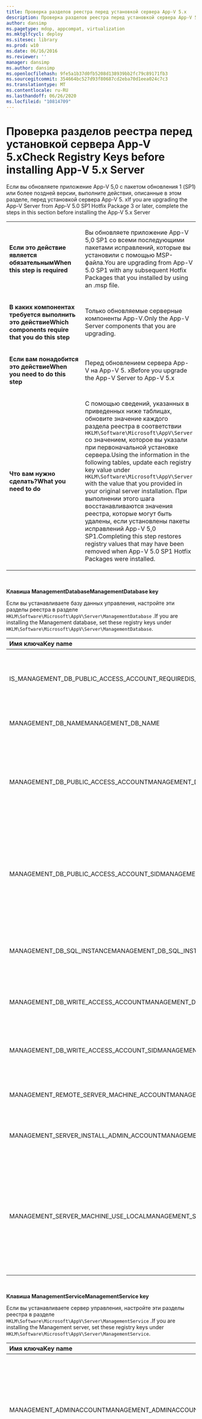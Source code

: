 ```yaml
---
title: Проверка разделов реестра перед установкой сервера App-V 5.x
description: Проверка разделов реестра перед установкой сервера App-V 5.x
author: dansimp
ms.pagetype: mdop, appcompat, virtualization
ms.mktglfcycl: deploy
ms.sitesec: library
ms.prod: w10
ms.date: 06/16/2016
ms.reviewer: ''
manager: dansimp
ms.author: dansimp
ms.openlocfilehash: 9fe5a1b37d0fb5208d138939bb2fc79c89171fb3
ms.sourcegitcommit: 354664bc527d93f80687cd2eba70d1eea024c7c3
ms.translationtype: MT
ms.contentlocale: ru-RU
ms.lasthandoff: 06/26/2020
ms.locfileid: "10814709"
---
```

# <span data-ttu-id="958b3-103">Проверка разделов реестра перед установкой сервера App-V 5.x</span><span class="sxs-lookup"><span data-stu-id="958b3-103">Check Registry Keys before installing App-V 5.x Server</span></span>

<span data-ttu-id="958b3-104">Если вы обновляете приложение App-V 5,0 с пакетом обновления 1 (SP1) или более поздней версии, выполните действия, описанные в этом разделе, перед установкой сервера App-V 5. x</span><span class="sxs-lookup"><span data-stu-id="958b3-104">If you are upgrading the App-V Server from App-V 5.0 SP1 Hotfix Package 3 or later, complete the steps in this section before installing the App-V 5.x Server</span></span>

<table>
<colgroup>
<col width="50%" />
<col width="50%" />
</colgroup>
<tbody>
<tr class="odd">
<td align="left"><p><strong><span data-ttu-id="958b3-105">Если это действие является обязательным</span><span class="sxs-lookup"><span data-stu-id="958b3-105">When this step is required</span></span></strong></p></td>
<td align="left"><p><span data-ttu-id="958b3-106">Вы обновляете приложение App-V 5,0 SP1 со всеми последующими пакетами исправлений, которые вы установили с помощью MSP-файла.</span><span class="sxs-lookup"><span data-stu-id="958b3-106">You are upgrading from App-V 5.0 SP1 with any subsequent Hotfix Packages that you installed by using an .msp file.</span></span></p></td>
</tr>
<tr class="even">
<td align="left"><p><strong><span data-ttu-id="958b3-107">В каких компонентах требуется выполнить это действие</span><span class="sxs-lookup"><span data-stu-id="958b3-107">Which components require that you do this step</span></span></strong></p></td>
<td align="left"><p><span data-ttu-id="958b3-108">Только обновляемые серверные компоненты App-V.</span><span class="sxs-lookup"><span data-stu-id="958b3-108">Only the App-V Server components that you are upgrading.</span></span></p></td>
</tr>
<tr class="odd">
<td align="left"><p><strong><span data-ttu-id="958b3-109">Если вам понадобится это действие</span><span class="sxs-lookup"><span data-stu-id="958b3-109">When you need to do this step</span></span></strong></p></td>
<td align="left"><p><span data-ttu-id="958b3-110">Перед обновлением сервера App-V на App-V 5. x</span><span class="sxs-lookup"><span data-stu-id="958b3-110">Before you upgrade the App-V Server to App-V 5.x</span></span></p></td>
</tr>
<tr class="even">
<td align="left"><p><strong><span data-ttu-id="958b3-111">Что вам нужно сделать?</span><span class="sxs-lookup"><span data-stu-id="958b3-111">What you need to do</span></span></strong></p></td>
<td align="left"><p><span data-ttu-id="958b3-112">С помощью сведений, указанных в приведенных ниже таблицах, обновите значение каждого раздела реестра в соответствии <code>HKLM\Software\Microsoft\AppV\Server</code> со значением, которое вы указали при первоначальной установке сервера.</span><span class="sxs-lookup"><span data-stu-id="958b3-112">Using the information in the following tables, update each registry key value under <code>HKLM\Software\Microsoft\AppV\Server</code> with the value that you provided in your original server installation.</span></span> <span data-ttu-id="958b3-113">При выполнении этого шага восстанавливаются значения реестра, которые могут быть удалены, если установлены пакеты исправлений App-V 5,0 SP1.</span><span class="sxs-lookup"><span data-stu-id="958b3-113">Completing this step restores registry values that may have been removed when App-V 5.0 SP1 Hotfix Packages were installed.</span></span></p></td>
</tr>
</tbody>
</table>

 

**<span data-ttu-id="958b3-114">Клавиша ManagementDatabase</span><span class="sxs-lookup"><span data-stu-id="958b3-114">ManagementDatabase key</span></span>**

<span data-ttu-id="958b3-115">Если вы устанавливаете базу данных управления, настройте эти разделы реестра в разделе `HKLM\Software\Microsoft\AppV\Server\ManagementDatabase` .</span><span class="sxs-lookup"><span data-stu-id="958b3-115">If you are installing the Management database, set these registry keys under `HKLM\Software\Microsoft\AppV\Server\ManagementDatabase`.</span></span>

<table>
<colgroup>
<col width="50%" />
<col width="50%" />
</colgroup>
<thead>
<tr class="header">
<th align="left"><span data-ttu-id="958b3-116">Имя ключа</span><span class="sxs-lookup"><span data-stu-id="958b3-116">Key name</span></span></th>
<th align="left"><span data-ttu-id="958b3-117">Описание</span><span class="sxs-lookup"><span data-stu-id="958b3-117">Description</span></span></th>
</tr>
</thead>
<tbody>
<tr class="odd">
<td align="left"><p><span data-ttu-id="958b3-118">IS_MANAGEMENT_DB_PUBLIC_ACCESS_ACCOUNT_REQUIRED</span><span class="sxs-lookup"><span data-stu-id="958b3-118">IS_MANAGEMENT_DB_PUBLIC_ACCESS_ACCOUNT_REQUIRED</span></span></p></td>
<td align="left"><p><span data-ttu-id="958b3-119">Указывает, требуется ли учетной записи Public Access для доступа к нелокальным базам данных управления.</span><span class="sxs-lookup"><span data-stu-id="958b3-119">Describes whether a public access account is required to access non-local management databases.</span></span> <span data-ttu-id="958b3-120">Если требуется, для параметра value задано значение "1".</span><span class="sxs-lookup"><span data-stu-id="958b3-120">Value is set to “1” if it is required.</span></span></p></td>
</tr>
<tr class="even">
<td align="left"><p><span data-ttu-id="958b3-121">MANAGEMENT_DB_NAME</span><span class="sxs-lookup"><span data-stu-id="958b3-121">MANAGEMENT_DB_NAME</span></span></p></td>
<td align="left"><p><span data-ttu-id="958b3-122">Имя базы данных управления.</span><span class="sxs-lookup"><span data-stu-id="958b3-122">Name of the Management database.</span></span></p></td>
</tr>
<tr class="odd">
<td align="left"><p><span data-ttu-id="958b3-123">MANAGEMENT_DB_PUBLIC_ACCESS_ACCOUNT</span><span class="sxs-lookup"><span data-stu-id="958b3-123">MANAGEMENT_DB_PUBLIC_ACCESS_ACCOUNT</span></span></p></td>
<td align="left"><p><span data-ttu-id="958b3-124">Учетная запись, используемая для чтения (общедоступной) доступа к базе данных управления.</span><span class="sxs-lookup"><span data-stu-id="958b3-124">Account used for read (public) access to the Management database.</span></span></p>
<p><span data-ttu-id="958b3-125">Используется, если <code>IS_MANAGEMENT_DB_PUBLIC_ACCESS_ACCOUNT_REQUIRED</code> задано значение 1.</span><span class="sxs-lookup"><span data-stu-id="958b3-125">Used when <code>IS_MANAGEMENT_DB_PUBLIC_ACCESS_ACCOUNT_REQUIRED</code> is set to 1.</span></span></p></td>
</tr>
<tr class="even">
<td align="left"><p><span data-ttu-id="958b3-126">MANAGEMENT_DB_PUBLIC_ACCESS_ACCOUNT_SID</span><span class="sxs-lookup"><span data-stu-id="958b3-126">MANAGEMENT_DB_PUBLIC_ACCESS_ACCOUNT_SID</span></span></p></td>
<td align="left"><p><span data-ttu-id="958b3-127">Идентификатор безопасности (SID) учетной записи, используемой для чтения (общедоступного) доступа к базе данных управления.</span><span class="sxs-lookup"><span data-stu-id="958b3-127">Secure identifier (SID) of the account used for read (public) access to the Management database.</span></span></p>
<p><span data-ttu-id="958b3-128">Используется, если <code>IS_MANAGEMENT_DB_PUBLIC_ACCESS_ACCOUNT_REQUIRED</code> задано значение 1.</span><span class="sxs-lookup"><span data-stu-id="958b3-128">Used when <code>IS_MANAGEMENT_DB_PUBLIC_ACCESS_ACCOUNT_REQUIRED</code> is set to 1.</span></span></p></td>
</tr>
<tr class="odd">
<td align="left"><p><span data-ttu-id="958b3-129">MANAGEMENT_DB_SQL_INSTANCE</span><span class="sxs-lookup"><span data-stu-id="958b3-129">MANAGEMENT_DB_SQL_INSTANCE</span></span></p></td>
<td align="left"><p><span data-ttu-id="958b3-130">Экземпляр SQL Server для базы данных управления.</span><span class="sxs-lookup"><span data-stu-id="958b3-130">SQL Server instance for the Management database.</span></span></p>
<p><span data-ttu-id="958b3-131">Если значение пусто, используется экземпляр базы данных по умолчанию.</span><span class="sxs-lookup"><span data-stu-id="958b3-131">If the value is blank, the default database instance is used.</span></span></p></td>
</tr>
<tr class="even">
<td align="left"><p><span data-ttu-id="958b3-132">MANAGEMENT_DB_WRITE_ACCESS_ACCOUNT</span><span class="sxs-lookup"><span data-stu-id="958b3-132">MANAGEMENT_DB_WRITE_ACCESS_ACCOUNT</span></span></p></td>
<td align="left"><p><span data-ttu-id="958b3-133">Учетная запись, используемая для доступа на запись (администратора) к базе данных управления.</span><span class="sxs-lookup"><span data-stu-id="958b3-133">Account used for write (administrator) access to the Management database.</span></span></p></td>
</tr>
<tr class="odd">
<td align="left"><p><span data-ttu-id="958b3-134">MANAGEMENT_DB_WRITE_ACCESS_ACCOUNT_SID</span><span class="sxs-lookup"><span data-stu-id="958b3-134">MANAGEMENT_DB_WRITE_ACCESS_ACCOUNT_SID</span></span></p></td>
<td align="left"><p><span data-ttu-id="958b3-135">Идентификатор безопасности (SID) учетной записи, используемой для доступа записи (администратора) к базе данных управления.</span><span class="sxs-lookup"><span data-stu-id="958b3-135">Secure identifier (SID) of the account used for write (administrator) access to the Management database.</span></span></p></td>
</tr>
<tr class="even">
<td align="left"><p><span data-ttu-id="958b3-136">MANAGEMENT_REMOTE_SERVER_MACHINE_ACCOUNT</span><span class="sxs-lookup"><span data-stu-id="958b3-136">MANAGEMENT_REMOTE_SERVER_MACHINE_ACCOUNT</span></span></p></td>
<td align="left"><p><span data-ttu-id="958b3-137">Учетная запись удаленного компьютера сервера управления (домен \ учетная_запись).</span><span class="sxs-lookup"><span data-stu-id="958b3-137">Management server remote computer account (domain\account).</span></span></p></td>
</tr>
<tr class="odd">
<td align="left"><p><span data-ttu-id="958b3-138">MANAGEMENT_SERVER_INSTALL_ADMIN_ACCOUNT</span><span class="sxs-lookup"><span data-stu-id="958b3-138">MANAGEMENT_SERVER_INSTALL_ADMIN_ACCOUNT</span></span></p></td>
<td align="left"><p><span data-ttu-id="958b3-139">Учетная запись администратора установки для сервера управления (домен \ учетная_запись).</span><span class="sxs-lookup"><span data-stu-id="958b3-139">Installation administrator login for the Management server (domain\account).</span></span></p></td>
</tr>
<tr class="even">
<td align="left"><p><span data-ttu-id="958b3-140">MANAGEMENT_SERVER_MACHINE_USE_LOCAL</span><span class="sxs-lookup"><span data-stu-id="958b3-140">MANAGEMENT_SERVER_MACHINE_USE_LOCAL</span></span></p></td>
<td align="left"><p><span data-ttu-id="958b3-141">Допустимые значения:</span><span class="sxs-lookup"><span data-stu-id="958b3-141">Valid values are:</span></span></p>
<ul>
<li><p><strong><span data-ttu-id="958b3-142">1 </strong> – Служба управления находится на локальном компьютере, то есть MANAGEMENT_REMOTE_SERVER_MACHINE_ACCOUNT пуста.</span><span class="sxs-lookup"><span data-stu-id="958b3-142">1</strong> – the Management service is on the local computer, that is, MANAGEMENT_REMOTE_SERVER_MACHINE_ACCOUNT is blank.</span></span></p></li>
<li><p><strong><span data-ttu-id="958b3-143">0 </strong> - Служба управления находится на другом компьютере, а не на локальном компьютере.</span><span class="sxs-lookup"><span data-stu-id="958b3-143">0</strong> - the Management service is on a different computer from the local computer.</span></span></p></li>
</ul></td>
</tr>
</tbody>
</table>

 

**<span data-ttu-id="958b3-144">Клавиша ManagementService</span><span class="sxs-lookup"><span data-stu-id="958b3-144">ManagementService key</span></span>**

<span data-ttu-id="958b3-145">Если вы устанавливаете сервер управления, настройте эти разделы реестра в разделе `HKLM\Software\Microsoft\AppV\Server\ManagementService` .</span><span class="sxs-lookup"><span data-stu-id="958b3-145">If you are installing the Management server, set these registry keys under `HKLM\Software\Microsoft\AppV\Server\ManagementService`.</span></span>

<table>
<colgroup>
<col width="50%" />
<col width="50%" />
</colgroup>
<thead>
<tr class="header">
<th align="left"><span data-ttu-id="958b3-146">Имя ключа</span><span class="sxs-lookup"><span data-stu-id="958b3-146">Key name</span></span></th>
<th align="left"><span data-ttu-id="958b3-147">Описание</span><span class="sxs-lookup"><span data-stu-id="958b3-147">Description</span></span></th>
</tr>
</thead>
<tbody>
<tr class="odd">
<td align="left"><p><span data-ttu-id="958b3-148">MANAGEMENT_ADMINACCOUNT</span><span class="sxs-lookup"><span data-stu-id="958b3-148">MANAGEMENT_ADMINACCOUNT</span></span></p></td>
<td align="left"><p><span data-ttu-id="958b3-149">Группа доменных служб Active Directory (AD DS) или учетная запись, которой разрешено управлять App-V (домен \ учетная_запись).</span><span class="sxs-lookup"><span data-stu-id="958b3-149">Active Directory Domain Services (AD DS) group or account that is authorized to manage App-V (domain\account).</span></span></p></td>
</tr>
<tr class="even">
<td align="left"><p><span data-ttu-id="958b3-150">MANAGEMENT_DB_SQL_INSTANCE</span><span class="sxs-lookup"><span data-stu-id="958b3-150">MANAGEMENT_DB_SQL_INSTANCE</span></span></p></td>
<td align="left"><p><span data-ttu-id="958b3-151">Экземпляр SQL Server, содержащий базу данных управления.</span><span class="sxs-lookup"><span data-stu-id="958b3-151">SQL server instance that contains the Management database.</span></span></p>
<p><span data-ttu-id="958b3-152">Если значение пусто, используется экземпляр базы данных по умолчанию.</span><span class="sxs-lookup"><span data-stu-id="958b3-152">If the value is blank, the default database instance is used.</span></span></p></td>
</tr>
<tr class="odd">
<td align="left"><p><span data-ttu-id="958b3-153">MANAGEMENT_DB_SQL_SERVER_NAME</span><span class="sxs-lookup"><span data-stu-id="958b3-153">MANAGEMENT_DB_SQL_SERVER_NAME</span></span></p></td>
<td align="left"><p><span data-ttu-id="958b3-154">Имя удаленного сервера SQL Server с базой данных управления.</span><span class="sxs-lookup"><span data-stu-id="958b3-154">Name of the remote SQL server with the Management database.</span></span></p>
<p><span data-ttu-id="958b3-155">Если значение пусто, используется локальный компьютер.</span><span class="sxs-lookup"><span data-stu-id="958b3-155">If the value is blank, the local computer is used.</span></span></p></td>
</tr>
</tbody>
</table>

 

**<span data-ttu-id="958b3-156">Клавиша ReportingDatabase</span><span class="sxs-lookup"><span data-stu-id="958b3-156">ReportingDatabase key</span></span>**

<span data-ttu-id="958b3-157">Если вы устанавливаете базу данных отчетов, настройте эти разделы реестра в разделе `HKLM\Software\Microsoft\AppV\Server\ReportingDatabase` .</span><span class="sxs-lookup"><span data-stu-id="958b3-157">If you are installing the Reporting database, set these registry keys under `HKLM\Software\Microsoft\AppV\Server\ReportingDatabase`.</span></span>

<table>
<colgroup>
<col width="50%" />
<col width="50%" />
</colgroup>
<thead>
<tr class="header">
<th align="left"><span data-ttu-id="958b3-158">Имя ключа</span><span class="sxs-lookup"><span data-stu-id="958b3-158">Key name</span></span></th>
<th align="left"><span data-ttu-id="958b3-159">Описание</span><span class="sxs-lookup"><span data-stu-id="958b3-159">Description</span></span></th>
</tr>
</thead>
<tbody>
<tr class="odd">
<td align="left"><p><span data-ttu-id="958b3-160">IS_REPORTING_DB_PUBLIC_ACCESS_ACCOUNT_REQUIRED</span><span class="sxs-lookup"><span data-stu-id="958b3-160">IS_REPORTING_DB_PUBLIC_ACCESS_ACCOUNT_REQUIRED</span></span></p></td>
<td align="left"><p><span data-ttu-id="958b3-161">Указывает, требуется ли учетной записи Public Access для доступа к нелокальным базам данных отчетов.</span><span class="sxs-lookup"><span data-stu-id="958b3-161">Describes whether a public access account is required to access non-local reporting databases.</span></span> <span data-ttu-id="958b3-162">Если требуется, для параметра value задано значение "1".</span><span class="sxs-lookup"><span data-stu-id="958b3-162">Value is set to “1” if it is required.</span></span></p></td>
</tr>
<tr class="even">
<td align="left"><p><span data-ttu-id="958b3-163">REPORTING_DB_NAME</span><span class="sxs-lookup"><span data-stu-id="958b3-163">REPORTING_DB_NAME</span></span></p></td>
<td align="left"><p><span data-ttu-id="958b3-164">Имя базы данных отчетов.</span><span class="sxs-lookup"><span data-stu-id="958b3-164">Name of the Reporting database.</span></span></p></td>
</tr>
<tr class="odd">
<td align="left"><p><span data-ttu-id="958b3-165">REPORTING_DB_PUBLIC_ACCESS_ACCOUNT</span><span class="sxs-lookup"><span data-stu-id="958b3-165">REPORTING_DB_PUBLIC_ACCESS_ACCOUNT</span></span></p></td>
<td align="left"><p><span data-ttu-id="958b3-166">Учетная запись, используемая для чтения (общего доступа) к базе данных отчетов.</span><span class="sxs-lookup"><span data-stu-id="958b3-166">Account used for read (public) access to the Reporting database.</span></span></p>
<p><span data-ttu-id="958b3-167">Используется, если <code>IS_REPORTING_DB_PUBLIC_ACCESS_ACCOUNT_REQUIRED</code> задано значение 1.</span><span class="sxs-lookup"><span data-stu-id="958b3-167">Used when <code>IS_REPORTING_DB_PUBLIC_ACCESS_ACCOUNT_REQUIRED</code> is set to 1.</span></span></p></td>
</tr>
<tr class="even">
<td align="left"><p><span data-ttu-id="958b3-168">REPORTING_DB_PUBLIC_ACCESS_ACCOUNT_SID</span><span class="sxs-lookup"><span data-stu-id="958b3-168">REPORTING_DB_PUBLIC_ACCESS_ACCOUNT_SID</span></span></p></td>
<td align="left"><p><span data-ttu-id="958b3-169">Идентификатор безопасности (SID) учетной записи, используемой для чтения (общедоступного) доступа к базе данных отчетов.</span><span class="sxs-lookup"><span data-stu-id="958b3-169">Secure identifier (SID) of the account used for read (public) access to the Reporting database.</span></span></p>
<p><span data-ttu-id="958b3-170">Используется, если <code>IS_REPORTING_DB_PUBLIC_ACCESS_ACCOUNT_REQUIRED</code> задано значение 1.</span><span class="sxs-lookup"><span data-stu-id="958b3-170">Used when <code>IS_REPORTING_DB_PUBLIC_ACCESS_ACCOUNT_REQUIRED</code> is set to 1.</span></span></p></td>
</tr>
<tr class="odd">
<td align="left"><p><span data-ttu-id="958b3-171">REPORTING_DB_SQL_INSTANCE</span><span class="sxs-lookup"><span data-stu-id="958b3-171">REPORTING_DB_SQL_INSTANCE</span></span></p></td>
<td align="left"><p><span data-ttu-id="958b3-172">Экземпляр SQL Server для базы данных отчетов.</span><span class="sxs-lookup"><span data-stu-id="958b3-172">SQL Server instance for the Reporting database.</span></span></p>
<p><span data-ttu-id="958b3-173">Если значение пусто, используется экземпляр базы данных по умолчанию.</span><span class="sxs-lookup"><span data-stu-id="958b3-173">If the value is blank, the default database instance is used.</span></span></p></td>
</tr>
<tr class="even">
<td align="left"><p><span data-ttu-id="958b3-174">REPORTING_DB_WRITE_ACCESS_ACCOUNT</span><span class="sxs-lookup"><span data-stu-id="958b3-174">REPORTING_DB_WRITE_ACCESS_ACCOUNT</span></span></p></td>
<td align="left"><p></p></td>
</tr>
<tr class="odd">
<td align="left"><p><span data-ttu-id="958b3-175">REPORTING_DB_WRITE_ACCESS_ACCOUNT_SID</span><span class="sxs-lookup"><span data-stu-id="958b3-175">REPORTING_DB_WRITE_ACCESS_ACCOUNT_SID</span></span></p></td>
<td align="left"><p></p></td>
</tr>
<tr class="even">
<td align="left"><p><span data-ttu-id="958b3-176">REPORTING_REMOTE_SERVER_MACHINE_ACCOUNT</span><span class="sxs-lookup"><span data-stu-id="958b3-176">REPORTING_REMOTE_SERVER_MACHINE_ACCOUNT</span></span></p></td>
<td align="left"><p><span data-ttu-id="958b3-177">Учетная запись удаленного компьютера сервера отчетов (домен \ учетная_запись).</span><span class="sxs-lookup"><span data-stu-id="958b3-177">Reporting server remote computer account (domain\account).</span></span></p></td>
</tr>
<tr class="odd">
<td align="left"><p><span data-ttu-id="958b3-178">REPORTING_SERVER_INSTALL_ADMIN_ACCOUNT</span><span class="sxs-lookup"><span data-stu-id="958b3-178">REPORTING_SERVER_INSTALL_ADMIN_ACCOUNT</span></span></p></td>
<td align="left"><p><span data-ttu-id="958b3-179">Учетная запись администратора установки для сервера отчетов (домен \ учетная_запись).</span><span class="sxs-lookup"><span data-stu-id="958b3-179">Installation administrator login for the Reporting server (domain\account).</span></span></p></td>
</tr>
<tr class="even">
<td align="left"><p><span data-ttu-id="958b3-180">REPORTING_SERVER_MACHINE_USE_LOCAL</span><span class="sxs-lookup"><span data-stu-id="958b3-180">REPORTING_SERVER_MACHINE_USE_LOCAL</span></span></p></td>
<td align="left"><p><span data-ttu-id="958b3-181">Допустимые значения:</span><span class="sxs-lookup"><span data-stu-id="958b3-181">Valid values are:</span></span></p>
<ul>
<li><p><strong><span data-ttu-id="958b3-182">1 </strong> – Служба отчетов находится на локальном компьютере, то есть REPORTING_REMOTE_SERVER_MACHINE_ACCOUNT пустая.</span><span class="sxs-lookup"><span data-stu-id="958b3-182">1</strong> – the Reporting service is on the local computer, that is, REPORTING_REMOTE_SERVER_MACHINE_ACCOUNT is blank.</span></span></p></li>
<li><p><strong><span data-ttu-id="958b3-183">0 </strong> - Служба отчетов находится на другом компьютере, а не на локальном компьютере.</span><span class="sxs-lookup"><span data-stu-id="958b3-183">0</strong> - the Reporting service is on a different computer from the local computer.</span></span></p></li>
</ul></td>
</tr>
</tbody>
</table>

 

**<span data-ttu-id="958b3-184">Клавиша ReportingService</span><span class="sxs-lookup"><span data-stu-id="958b3-184">ReportingService key</span></span>**

<span data-ttu-id="958b3-185">Если вы устанавливаете сервер отчетов, настройте эти разделы реестра в разделе `HKLM\Software\Microsoft\AppV\Server\ReportingService` .</span><span class="sxs-lookup"><span data-stu-id="958b3-185">If you are installing the Reporting server, set these registry keys under `HKLM\Software\Microsoft\AppV\Server\ReportingService`.</span></span>

<table>
<colgroup>
<col width="50%" />
<col width="50%" />
</colgroup>
<thead>
<tr class="header">
<th align="left"><span data-ttu-id="958b3-186">Имя ключа</span><span class="sxs-lookup"><span data-stu-id="958b3-186">Key name</span></span></th>
<th align="left"><span data-ttu-id="958b3-187">Описание</span><span class="sxs-lookup"><span data-stu-id="958b3-187">Description</span></span></th>
</tr>
</thead>
<tbody>
<tr class="odd">
<td align="left"><p><span data-ttu-id="958b3-188">REPORTING_DB_SQL_INSTANCE</span><span class="sxs-lookup"><span data-stu-id="958b3-188">REPORTING_DB_SQL_INSTANCE</span></span></p></td>
<td align="left"><p><span data-ttu-id="958b3-189">Экземпляр SQL Server для базы данных отчетов.</span><span class="sxs-lookup"><span data-stu-id="958b3-189">SQL Server instance for the Reporting database.</span></span></p>
<p><span data-ttu-id="958b3-190">Если значение пусто, используется экземпляр базы данных по умолчанию.</span><span class="sxs-lookup"><span data-stu-id="958b3-190">If the value is blank, the default database instance is used.</span></span></p></td>
</tr>
<tr class="even">
<td align="left"><p><span data-ttu-id="958b3-191">REPORTING_DB_SQL_SERVER_NAME</span><span class="sxs-lookup"><span data-stu-id="958b3-191">REPORTING_DB_SQL_SERVER_NAME</span></span></p></td>
<td align="left"><p><span data-ttu-id="958b3-192">Имя удаленного сервера SQL Server с базой данных отчетов.</span><span class="sxs-lookup"><span data-stu-id="958b3-192">Name of the remote SQL server with the Reporting database.</span></span></p>
<p><span data-ttu-id="958b3-193">Если значение пусто, используется локальный компьютер.</span><span class="sxs-lookup"><span data-stu-id="958b3-193">If the value is blank, the local computer is used.</span></span></p></td>
</tr>
</tbody>
</table>

